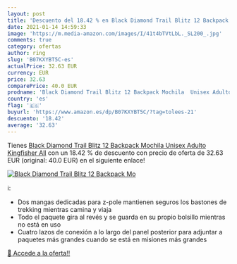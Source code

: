 ```yaml
---
layout: post
title: 'Descuento del 18.42 % en Black Diamond Trail Blitz 12 Backpack Mo'
date: 2021-01-14 14:59:33
image: 'https://m.media-amazon.com/images/I/41t4bTVtLbL._SL200_.jpg'
comments: true
category: ofertas
author: ring
slug: 'B07KXYBT5C-es'
actualPrice: 32.63 EUR
currency: EUR
price: 32.63
comparePrice: 40.0 EUR
prodname: 'Black Diamond Trail Blitz 12 Backpack Mochila  Unisex Adulto  Kingfisher  All'
country: 'es'
flag: '🇪🇸'
buyurl: 'https://www.amazon.es/dp/B07KXYBT5C/?tag=tolees-21'
descuento: '18.42'
average: '32.63'
---
```


Tienes [Black Diamond Trail Blitz 12 Backpack Mochila  Unisex Adulto  Kingfisher  All](https://www.amazon.es/dp/B07KXYBT5C/?tag=tolees-21) con un 18.42 % de descuento con precio de oferta de 32.63 EUR (original: 40.0 EUR) en el siguiente enlace!

[![Black Diamond Trail Blitz 12 Backpack Mo](https://m.media-amazon.com/images/I/41t4bTVtLbL._SL200_.jpg)](https://www.amazon.es/dp/B07KXYBT5C/?tag=tolees-21)

ℹ️:

- Dos mangas dedicadas para z-pole mantienen seguros los bastones de trekking mientras camina y viaja
- Todo el paquete gira al revés y se guarda en su propio bolsillo mientras no está en uso
- Cuatro lazos de conexión a lo largo del panel posterior para adjuntar a paquetes más grandes cuando se está en misiones más grandes

[🛒 Accede a la oferta!!](https://www.amazon.es/dp/B07KXYBT5C/?tag=tolees-21)
